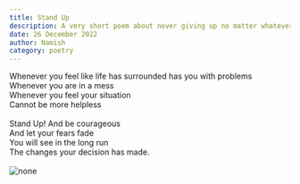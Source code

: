```yaml
---
title: Stand Up
description: A very short poem about never giving up no matter whatever happens. Always be courageous dude
date: 26 December 2022
author: Namish 
category: poetry
---
```

Whenever you feel like life has surrounded has you with problems <br/>
Whenever you are in a mess <br/>
Whenever you feel your situation <br/>
Cannot be more helpless <br/><br/>
Stand Up! And be courageous<br/>
And let your fears fade<br/>
You will see in the long run<br/>
The changes your decision has made.<br/><br/>
<img src="https://i.redd.it/qe8m5nqvxsx71.jpg" alt="none"/>
<br/>

